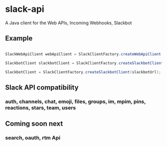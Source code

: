 slack-api
=============
A Java client for the Web APIs, Incoming Webhooks, Slackbot

## Example
```java

SlackWebApiClient webApiClient = SlackClientFactory.createWebApiClient(token);

SlackbotClient slackbotClient = SlackClientFactory.createSlackbotClient(slackbotUrl);

SlackbotClient = SlackClientFactory.createSlackbotClient(slackbotUrl);

```

## Slack API compatibility

### auth, channels, chat, emoji, files, groups, im, mpim, pins, reactions, stars, team, users


## Coming soon next

### search, oauth, rtm Api